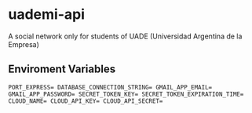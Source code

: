 # uademi-api
A social network only for students of UADE (Universidad Argentina de la Empresa)

## Enviroment Variables
`
PORT_EXPRESS=
DATABASE_CONNECTION_STRING=
GMAIL_APP_EMAIL=
GMAIL_APP_PASSWORD=
SECRET_TOKEN_KEY=
SECRET_TOKEN_EXPIRATION_TIME=
CLOUD_NAME=
CLOUD_API_KEY=
CLOUD_API_SECRET=
`